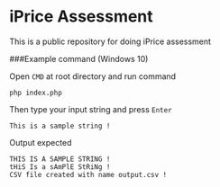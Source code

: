 # iPrice Assessment
This is a public repository for doing iPrice assessment

###Example command (Windows 10)

Open `CMD` at root directory and run command
```
php index.php
```

Then type your input string and press `Enter`
```
This is a sample string !
```

Output expected
```
THIS IS A SAMPLE STRING !
tHiS Is a sAmPlE StRiNg !
CSV file created with name output.csv !
```
